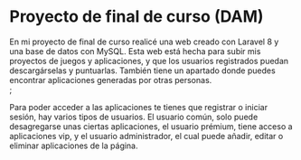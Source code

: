 <h1> Proyecto de final de curso (DAM) </h1>

En mi proyecto de final de curso realicé una web creado con Laravel 8 y una base de datos con MySQL. Esta web está hecha para subir mis proyectos de juegos y aplicaciones, y que los usuarios registrados puedan descargárselas y puntuarlas. También tiene un apartado donde puedes encontrar aplicaciones generadas por otras personas. <br/>;

Para poder acceder a las aplicaciones te tienes que registrar o iniciar sesión, hay varios tipos de usuarios. El usuario común, solo puede desagregarse unas ciertas aplicaciones, el usuario prémium, tiene acceso a aplicaciones vip, y el usuario administrador, el cual puede añadir, editar o eliminar aplicaciones de la página.

